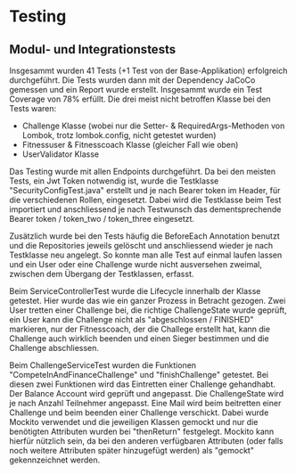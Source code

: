 # Testing

## Modul- und Integrationstests
Insgesammt wurden 41 Tests (+1 Test von der Base-Applikation) erfolgreich durchgeführt. Die Tests wurden dann mit der Dependency JaCoCo gemessen und ein Report wurde erstellt. Insgesammt wurde ein Test Coverage von 78% erfüllt. Die drei meist nicht betroffen Klasse bei den Tests waren:
- Challenge Klasse (wobei nur die Setter- & RequiredArgs-Methoden von Lombok, trotz lombok.config, nicht getestet wurden)
- Fitnessuser & Fitnesscoach Klasse (gleicher Fall wie oben)
- UserValidator Klasse

Das Testing wurde mit allen Endpoints durchgeführt. Da bei den meisten Tests, ein Jwt Token notwendig ist, wurde die Testklasse "SecurityConfigTest.java" erstellt und je nach Bearer token im Header, für die verschiedenen Rollen, eingesetzt. Dabei wird die Testklasse beim Test importiert und anschliessend je nach Testwunsch das dementsprechende Bearer token / token_two / token_three eingesetzt.

Zusätzlich wurde bei den Tests häufig die BeforeEach Annotation benutzt und die Repositories jeweils gelöscht und anschliessend wieder je nach Testklasse neu angelegt. So konnte man alle Test auf einmal laufen lassen und ein User oder eine Challenge wurde nicht ausversehen zweimal, zwischen dem Übergang der Testklassen, erfasst.

Beim ServiceControllerTest wurde die Lifecycle innerhalb der Klasse getestet. Hier wurde das wie ein ganzer Prozess in Betracht gezogen. Zwei User tretten einer Challenge bei, die richtige ChallengeState wurde geprüft, ein User kann die Challenge nicht als "abgeschlossen / FINISHED" markieren, nur der Fitnesscoach, der die Challege erstellt hat, kann die Challenge auch wirklich beenden und einen Sieger bestimmen und die Challenge abschliessen.

Beim ChallengeServiceTest wurden die Funktionen "CompeteInAndFinanceChallenge" und "finishChallenge" getestet. Bei diesen zwei Funktionen wird das Eintretten einer Challenge gehandhabt. Der Balance Account wird geprüft und angepasst. Die ChallengeState wird je nach Anzahl Teilnehmer angepasst. Eine Mail wird beim beitretten einer Challenge und beim beenden einer Challenge verschickt. Dabei wurde Mockito verwendet und die jeweiligen Klassen gemockt und nur die benötigten Attributen wurden bei "thenReturn" festgelegt. Mockito kann hierfür nützlich sein, da bei den anderen verfügbaren Attributen (oder falls noch weitere Attributen später hinzugefügt werden) als "gemockt" gekennzeichnet werden.